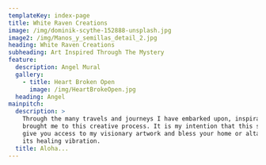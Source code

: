 ```yaml
---
templateKey: index-page
title: White Raven Creations
image: /img/dominik-scythe-152888-unsplash.jpg
image2: /img/Manos_y_semillas_detail_2.jpg
heading: White Raven Creations
subheading: Art Inspired Through The Mystery
feature:
  description: Angel Mural
  gallery:
    - title: Heart Broken Open
      image: /img/HeartBrokeOpen.jpg
  heading: Angel
mainpitch:
  description: >
    Through the many travels and journeys I have embarked upon, inspiration has
    brought me to this creative process. It is my intention that this site will
    give you access to my visionary artwork and bless your home or altar with
    its healing vibration.
  title: Aloha...
---
```


